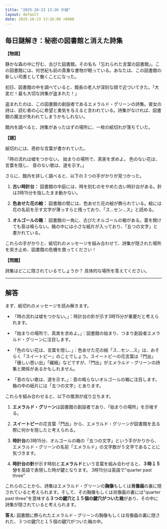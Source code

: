 ```yaml
---
title: "2025-10-23 13:26 の謎"
layout: default
date: 2025-10-23 13:26:00 +0900
---
```

## 毎日謎解き：秘密の図書館と消えた詩集

**【物語】**

静かな森の中に佇む、古びた図書館。その名も「忘れられた言葉の図書館」。この図書館には、何世紀も前の貴重な書物が眠っている。あなたは、この図書館の新しい司書として働くことになった。

初日、図書館の中を調べていると、館長の老人が深刻な顔で近づいてきた。「大変だ！最も大切な詩集が盗まれた！」

盗まれたのは、この図書館の創設者であるエメラルド・グリーンの詩集。彼女の詩は、読む者の心に希望と勇気を与えると言われている。詩集がなければ、図書館の魔法が失われてしまうかもしれない。

館内を調べると、詩集があったはずの場所に、一枚の紙切れが落ちていた。

**【謎】**

紙切れには、奇妙な言葉が書かれていた。

「時の流れは嘘をつかない。
始まりの場所で、真実を求めよ。
色のない花は、言葉を隠し、
音のない歌は、道を示す。」

さらに、館内を詳しく調べると、以下の３つの手がかりが見つかった。

1.  **古い時計台：** 図書館の中庭には、時を刻むのをやめた古い時計台がある。針は3時15分を指したまま動かない。

2.  **色あせた花の絵：** 図書館の壁には、色あせた花の絵が飾られている。絵には花の名前を示す文字が薄っすらと残っており、「ス…セン…ス」と読める。

3.  **オルゴールの箱：** 図書館の一角に、古びたオルゴールの箱がある。蓋を開けても音は鳴らない。箱の中には小さな紙片が入っており、「五つの文字」と書かれている。

これらの手がかりと、紙切れのメッセージを組み合わせて、詩集が隠された場所を突き止め、図書館の危機を救ってください！

**【問題】**

詩集はどこに隠されているでしょうか？ 具体的な場所を答えてください。

---

## 解答

まず、紙切れのメッセージを読み解きます。

*   「時の流れは嘘をつかない。」：時計台の針が示す3時15分が重要だと考えられます。

*   「始まりの場所で、真実を求めよ。」：図書館の始まり、つまり創設者エメラルド・グリーンに注目します。

*   「色のない花は、言葉を隠し、」：色あせた花の絵「ス…セン…ス」は、おそらく「スイートピー」のことでしょう。スイートピーの花言葉は「門出」「優しい思い出」「繊細」などですが、「門出」がエメラルド・グリーンの詩集と関係があるかもしれません。

*   「音のない歌は、道を示す。」：音の鳴らないオルゴールの箱に注目します。箱の中の紙片には「五つの文字」とあります。

これらを組み合わせると、以下の推測が成り立ちます。

1.  **エメラルド・グリーン**は図書館の創設者であり、「始まりの場所」を示唆する。

2.  **スイートピー**の花言葉「門出」から、エメラルド・グリーンが図書館を去る際に何かを隠したと考えられる。

3.  **時計台**の3時15分、オルゴールの箱の「五つの文字」という手がかりから、エメラルド・グリーンの名前「エメラルド」の文字数が５文字であることに気づきます。

4.  **時計台の針**が示す時刻と**エメラルド**という言葉を組み合わせると、**３時１５分**を英語で表現した時が鍵となります。
    3時15分は英語で"quarter past three"

これらのことから、詩集はエメラルド・グリーンの**胸像**もしくは**肖像画**の裏に隠されていると考えられます。そして、その胸像もしくは肖像画の裏には"quarter past three"を意味する**３つの鍵穴と１５個の鍵穴がついた箱**があり、その中に詩集が隠されていると考えられます。

**答え:** 図書館に飾られたエメラルド・グリーンの胸像もしくは肖像画の裏に隠された、３つの鍵穴と１５個の鍵穴がついた箱の中。
